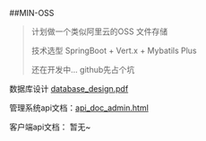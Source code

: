 ##MIN-OSS

>计划做一个类似阿里云的OSS 文件存储
>
>技术选型 SpringBoot + Vert.x  + Mybatils Plus
>
>还在开发中...   github先占个坑


数据库设计 <a href="database_design.pdf">database_design.pdf</a>

管理系统api文档：<a href="database_design.pdf">api_doc_admin.html</a>

客户端api文档： 暂无~